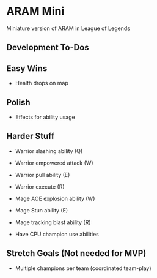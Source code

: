 # ARAM Mini

Miniature version of ARAM in League of Legends

## Development To-Dos

## Easy Wins

- Health drops on map

## Polish

- Effects for ability usage

## Harder Stuff

- Warrior slashing ability (Q)
- Warrior empowered attack (W)
- Warrior pull ability (E)
- Warrior execute (R)
- Mage AOE explosion ability (W)
- Mage Stun ability (E)
- Mage tracking blast ability (R)

- Have CPU champion use abilities

## Stretch Goals (Not needed for MVP)

- Multiple champions per team (coordinated team-play)
